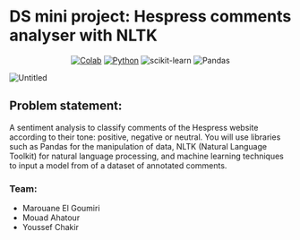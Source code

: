 # DS mini project: Hespress comments analyser with NLTK
<div align="center">
  
[![Colab](https://img.shields.io/badge/Colab-F9AB00?style=for-the-badge&logo=googlecolab&color=525252)](Link)
[![Python](https://img.shields.io/badge/Python-14354C?style=for-the-badge&logo=python&logoColor=white)](Link)
![scikit-learn](https://img.shields.io/badge/scikit--learn-%23F7931E.svg?style=for-the-badge&logo=scikit-learn&logoColor=white)
![Pandas](https://img.shields.io/badge/pandas-%23150458.svg?style=for-the-badge&logo=pandas&logoColor=white)

</div>

![Untitled](https://github.com/Marouane-Elgoumiri/ds_module_project/assets/96888594/443e5782-c6ba-4150-8f95-e5c25f461868)

## Problem statement:

A sentiment analysis to classify comments of the Hespress website according to their tone: positive, negative or neutral. You will use libraries such as Pandas for the manipulation of data, NLTK (Natural Language Toolkit) for natural language processing, and machine learning techniques to input a model from of a dataset of annotated comments.

### Team:

* Marouane El Goumiri
* Mouad Ahatour
* Youssef Chakir

